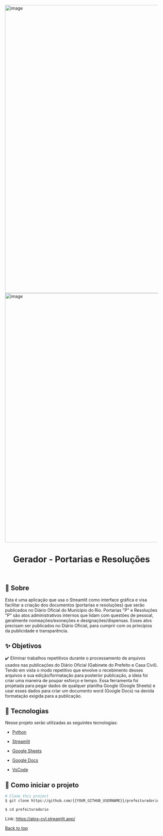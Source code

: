 <img width="950" alt="image" src="https://github.com/eric-pitta/prefeituradorio/assets/138324143/8adf88b3-97e9-4e25-8095-8f4a95d74b53">


<img width="822" alt="image" src="https://github.com/eric-pitta/prefeituradorio/assets/138324143/e46689ab-5aea-40d9-b991-074aee18be87">




<h1 align="center">Gerador - Portarias e Resoluções</h1>
<br>

## :dart: Sobre ##

Esta é uma aplicação que usa o Streamlit como interface gráfica e visa facilitar a criação dos documentos (portarias e resoluções) que serão publicados no Diário Oficial do Município do Rio.
Portarias "P" e Resoluções "P" são atos administrativos internos que lidam com questões de pessoal, geralmente nomeações/exoneções e designações/dispensas. Esses atos precisam ser publicados no Diário Oficial, para cumprir com os princípios da publicidade e transparência. 

## :sparkles: Objetivos ##

:heavy_check_mark: Eliminar trabalhos repetitivos durante o processamento de arquivos usados nas publicações do Diário Oficial (Gabinete do Prefeito e Casa Civil). Tendo em vista o modo repetitivo que envolve o recebimento desses arquivos e sua edição/formatação para posterior publicação, a ideia foi criar uma maneira de poupar esforço e tempo. Essa ferramenta foi projetada para pegar dados de qualquer planilha Google (Google Sheets) e usar esses dados para criar um documento word (Google Docs)  na devida formatação exigida para a publicação. 

## :rocket: Tecnologias ##

Nesse projeto serão utilizadas as seguintes tecnologias:

- [Python](https://docs.python.org/3/)

- [Streamlit](https://streamlit.io/)

- [Google Sheets](https://docs.google.com/spreadsheets/u/0/)

- [Google Docs](https://docs.google.com/document/u/0/?hl=pt-BR)

- [VsCode](https://code.visualstudio.com/)

## :checkered_flag: Como iniciar o projeto ##

```bash
# Clone this project
$ git clone https://github.com/{{YOUR_GITHUB_USERNAME}}/prefeituradorio

$ cd prefeituradorio
```

Link: https://atos-cvl.streamlit.app/

<a href="#top">Back to top</a>


